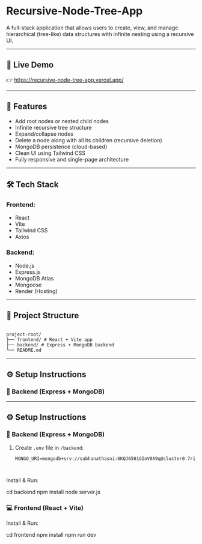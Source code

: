 ﻿# Recursive-Node-Tree-App

A full-stack application that allows users to create, view, and manage hierarchical (tree-like) data structures with infinite nesting using a recursive UI.

---

## 🚀 Live Demo

👉 https://recursive-node-tree-app.vercel.app/

---

## 🧠 Features

- Add root nodes or nested child nodes
- Infinite recursive tree structure
- Expand/collapse nodes
- Delete a node along with all its children (recursive deletion)
- MongoDB persistence (cloud-based)
- Clean UI using Tailwind CSS
- Fully responsive and single-page architecture

---

## 🛠 Tech Stack

### Frontend:
- React
- Vite
- Tailwind CSS
- Axios

### Backend:
- Node.js
- Express.js
- MongoDB Atlas
- Mongoose
- Render (Hosting)

---
## 📁 Project Structure
```

project-root/
├── frontend/ # React + Vite app
├── backend/ # Express + MongoDB backend
└── README.md
```

---

## ⚙️ Setup Instructions

### 🔧 Backend (Express + MongoDB)

---

## ⚙️ Setup Instructions

### 🔧 Backend (Express + MongoDB)

1. Create `.env` file in `/backend`:
   ```env
   MONGO_URI=mongodb+srv://subhanathasni:6KQJ6501GIoV0A9q@cluster0.7rikoet.mongodb.net/



Install & Run:

cd backend
npm install
node server.js

### 💻 Frontend (React + Vite)

Install & Run:

cd frontend
npm install
npm run dev









